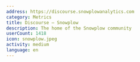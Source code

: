```yaml
---
address: https://discourse.snowplowanalytics.com
category: Metrics
title: Discourse – Snowplow
description: The home of the Snowplow community
userCount: 1418
icon: snowplow.jpeg
activity: medium
language: en
---
```

